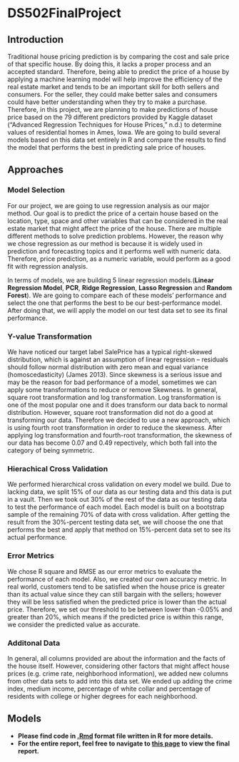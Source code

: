 # DS502FinalProject
## Introduction
Traditional house pricing prediction is by comparing the cost and sale price of that specific house. By doing this, it lacks a proper process and an accepted standard. Therefore, being able to predict the price of a house by applying a machine learning model will help improve the efficiency of the real estate market and tends to be an important skill for both sellers and consumers. For the seller, they could make better sales and consumers could have better understanding when they try to make a purchase. Therefore, in this project, we are planning to make predictions of house price based on the 79 different predictors provided by Kaggle dataset (“Advanced Regression Techniques for House Prices,” n.d.) to determine values of residential homes in Ames, Iowa. We are going to build several models based on this data set entirely in R and compare the results to find the model that performs the best in predicting sale price of houses.
## Approaches
### Model Selection
For our project, we are going to use regression analysis as our major method. Our goal is to predict the price of a certain house based on the location, type, space and other variables that can be considered in the real estate market that might affect the price of the house. There are multiple different methods to solve prediction problems. However, the reason why we chose regression as our method is because it is widely used in prediction and forecasting topics and it performs well with numeric data. Therefore, price prediction, as a numeric variable, would perform as a good fit with regression analysis.

In terms of models, we are building 5 linear regression models.(**Linear Regression Model**, **PCR**, **Ridge Regression**, **Lasso Regression** and **Random Forest**). We are going to compare each of these models’ performance and select the one that performs the best to be our best-performance model. After doing that, we will apply the model on our test data set to see its final performance.
### Y-value Transformation
We have noticed our target label SalePrice has a typical right-skewed distribution, which is against an assumption of linear regression – residuals should follow normal distribution with zero mean and equal variance (homoscedasticity) (James 2013). Since skewness is a serious issue and may be the reason for bad performance of a model, sometimes we can apply some transformations to reduce or remove Skewness. In general, square root transformation and log transformation. Log transformation is one of the most popular one and it does transform our data back to normal distribution. However, square root transformation did not do a good at transforming our data. Therefore we decided to use a new approach, which is using fourth root transformation in order to reduce the skewness. After applying log transformation and fourth-root transformation, the skewness of our data has become 0.07 and 0.49 repectively, which both fall into the category of being symmetric.
### Hierachical Cross Validation
We performed hierarchical cross validation on every model we build. Due to lacking data, we split 15% of our data as our testing data and this data is put in a vault. Then we took out 30% of the rest of the data as our testing data to test the performance of each model. Each model is built on a bootstrap sample of the remaining 70% of data with cross validation. After getting the result from the 30%-percent testing data set, we will choose the one that performs the best and apply that method on 15%-percent data set to see its actual performance.
### Error Metrics
We chose R square and RMSE as our error metrics to evaluate the performance of each model. Also, we created our own accuracy metric. In real world, customers tend to be satisfied when the house price is greater than its actual value since they can still bargain with the sellers; however they will be less satisfied when the predicted price is lower than the actual price. Therefore, we set our threshold to be between lower than -0.05% and greater than 20%, which means if the predicted price is within this range, we consider the predicted value as accurate.
### Additonal Data
In general, all columns provided are about the information and the facts of the house itself. However, considering other factors that might affect house prices (e.g. crime rate, neighborhood information), we added new columns from other data sets to add into this data set. We ended up adding the crime index, medium income, percentage of white collar and percentage of residents with college or higher degrees for each neighborhood.

## Models
- **Please find code in [.Rmd](https://github.com/YufeiLinUlysses/DS502FinalProject/blob/main/Final_try.Rmd) format file written in R for more details.**
- **For the entire report, feel free to navigate to [this page](https://github.com/YufeiLinUlysses/DS502FinalProject/blob/main/Final_Report.pdf) to view the final report.**

